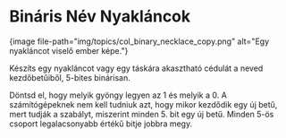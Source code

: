 # Bináris Név Nyakláncok

{image file-path="img/topics/col_binary_necklace_copy.png" alt="Egy nyakláncot viselő ember képe."}

Készíts egy nyakláncot vagy egy táskára akasztható cédulát a neved kezdőbetűiből, 5-bites binárisan.

Döntsd el, hogy melyik gyöngy legyen az 1 és melyik a 0. A számítógépeknek nem kell tudniuk azt, hogy mikor kezdődik egy új betű, mert tudják a szabályt, miszerint minden 5. bit egy új betű. Minden 5-ös csoport legalacsonyabb értékű bitje jobbra megy.
